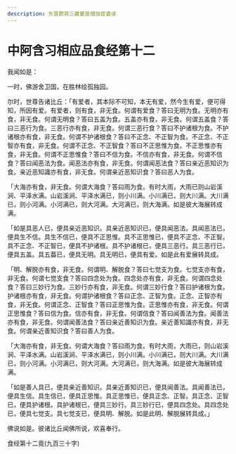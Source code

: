 ```yaml
---
description: 东晋罽宾三藏瞿昙僧伽提婆译
---
```


# 中阿含习相应品食经第十二

我闻如是：

一时，佛游舍卫国，在胜林给孤独园。

尔时，世尊告诸比丘：「有爱者，其本际不可知，本无有爱，然今生有爱，便可得知，所因有爱。有爱者，则有食，非无食。何谓有爱食？答曰无明为食。无明亦有食，非无食。何谓无明食？答曰五盖为食。五盖亦有食，非无食。何谓五盖食？答曰三恶行为食。三恶行亦有食，非无食。何谓三恶行食？答曰不护诸根为食。不护诸根亦有食，非无食。何谓不护诸根食？答曰不正念、不正智为食。不正念、不正智亦有食，非无食。何谓不正念、不正智食？答曰不正思惟为食。不正思惟亦有食，非无食。何谓不正思惟食？答曰不信为食。不信亦有食，非无食。何谓不信食？答曰闻恶法为食。闻恶法亦有食，非无食。何谓闻恶法食？答曰亲近恶知识为食。亲近恶知識亦有食，非无食。何谓亲近恶知识食？答曰恶人为食。

「大海亦有食，非无食。何谓大海食？答曰雨为食。有时大雨，大雨已则山岩溪涧、平泽水满。山岩溪涧、平泽水满已，则小川满。小川满已，则大川满。大川满已，则小河满。小河满已，则大河满。大河满已，则大海满。如是彼大海展转成满。

「如是具恶人已，便具亲近恶知识。具亲近恶知识已，便具闻恶法。具闻恶法已，便具生不信。具生不信已，便具不正思惟。具不正思惟已，便具不正念、不正智。具不正念、不正智已，便具不护诸根。具不护诸根已，便具三恶行。具三恶行已，便具五盖。具五葢已，便具无明。具无明已，便具有爱。如是此有爱展转具成。

「明、解脱亦有食，非无食。何谓明、解脱食？答曰七觉支为食。七觉支亦有食，非无食。何谓七觉支食？答曰四念处为食。四念处亦有食，非无食。何谓四念处食？答曰三妙行为食。三妙行亦有食，非无食。何谓三妙行食？答曰护诸根为食。护诸根亦有食，非无食。何谓护诸根食？答曰正念、正智为食。正念、正智亦有食，非无食。何谓正念、正智食？答曰正思惟为食。正思惟亦有食，非无食。何谓正思惟食？答曰信为食。信亦有食，非无食。何谓信食？答曰闻善法为食。闻善法亦有食，非无食。何谓闻善法食？答曰亲近善知识为食。亲近善知識亦有食，非无食。何谓亲近善知识食？答曰善人为食。

「大海亦有食，非无食。何谓大海食？答曰雨为食。有时大雨，大雨已，则山岩溪涧、平泽水满。山岩溪涧、平泽水满已，则小川满。小川满已，则大川满。大川满已，则小河满。小河满已，则大河满。大河满已，则大海满。如是彼大海展转成满。

「如是善人具已，便具亲近善知识。具亲近善知识已，便具闻善法。具闻善法已，便具生信。具生信已，便具正思惟。具正思惟已，便具正念、正智。具正念、正智已，便具护诸根。具护诸根已，便具三妙行。具三妙行已，便具四念处。具四念处已，便具七觉支。具七觉支已，便具明、解脱。如是此明、解脱展转具成。」

佛说如是。彼诸比丘闻佛所说，欢喜奉行。

食经第十二竟(九百三十字)
